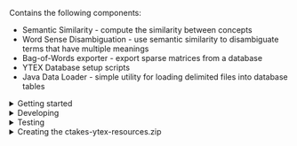 Contains the following components:
* Semantic Similarity - compute the similarity between concepts
* Word Sense Disambiguation - use semantic similarity to disambiguate terms that have multiple meanings
* Bag-of-Words exporter - export sparse matrices from a database
* YTEX Database setup scripts
* Java Data Loader - simple utility for loading delimited files into database tables

<details>
<summary>Getting started</summary>

* Create ytex.properties: `create src\main\resources\org\apache\ctakes\ytex\ytex.properties` (see examples in ctakes-ytex/src/main/resources/org/apache/ctakes/ytex)
* Add jdbc drivers to maven repo: if you are using ms sql server / or oracle, add the jdbc driver(s) to your local maven repo (see comments in dependencies section of pom.xml)
* Add ms sql auth dlls to path: if you are using ms sql server with integrated auth, make sure the ms sql jdbc auth directory is in your system PATH (sqljdbc_4.0\enu\auth\x64)
* Unzip ctakes-ytex-resources.zip: extract to  ctakes-ytex-res/src/main
* run the maven build from the command line for ctakes-ytex, ctakes-ytex-uima projects.  From the ctakes root directory:
`mvn -pl ctakes-ytex,ctakes-ytex-uima -DskipTests`
* set up your database: Open a shell/command prompt, set the CTAKES_HOME variable to be the checkout directory of ctakes (i.e. the parent of this file's directory), and run the ant script:

Windows

```
set CTAKES_HOME=xxx
cd %CTAKES_HOME%\ctakes-ytex\scripts\data
ant -Dconfig.local=..\..\target\classes all > ..\..\target\build.out 2>&1
```

Linux
```
CTAKES_HOME=xxx
export CTAKES_HOME
cd ${CTAKES_HOME}/ctakes-ytex/scripts/data
ant -Dconfig.local=../../target/classes all > ../../target/build.out 2>&1
```

You should be all set now.
</details>

<details>
<summary>Developing</summary>
We have currently tested mysql and ms sql server, oracle is pending.  HSQL is used only for unit testing.  

YTEX is driven by a property file, ytex.properties.  The property file used when running ytex java programs 
(aside from junit tests) is src\main\resources\org\apache\ctakes\ytex\ytex.properties.  Refer to the example
properties files under /ctakes-ytex/src/main/resources/org/apache/ctakes/ytex

YTEX relies on some config files generated from templates via an ant build script.  These config files are 
generated automatically by the maven build (which runs the ant build script).  
The maven eclipse integration is a bit buggy; you should run the maven build from the command line so that 
things work correctly.

For development, you must set up a database.  There are 2 types of database setups, depending on if you have a UMLS
installation (and you've configured ytex to use it):
* With UMLS - YTEX will generate a dictionary lookup table from your UMLS database.  This requires tokenizing every 
string in MRCONSO which will take a while.  If you have UMLS installed and want to use it, configure the 
umls.schema/umls.catalog properties in ytex.properties.
* Without UMLS - YTEX will load a pre-fabricated dictionary lookup table generated from the UMLS 2013AA.  This is included
in the ctakes-resources zip from sourceforge.  You have to copy v_snomed_fword_lookup.txt to ctakes-ytex\scripts\data\umls\.
</details>

<details>
<summary>Testing</summary>

YTEX is dependent upon a database which is set up by the ant script scripts\data\build.xml

Note that all ytex-related tables in these databases will be dropped and recreated every time 
the maven build is run (don't put data you want to keep there).
  
Maven runs the ant script prior to running the tests. 
By default, we set up an hsqldb database for testing in the TEMP dir.
Override this by:
 * passing -Ddb.type=[mysql|mssql|orcl] to the maven command line.  If you do that,
 we will use the \src\test\resources\org\apache\ctakes\ytex\ytex.${db.type}.properties
 which point to the ytex_test schema (mysql/orcl) or catalog (mssql).
 * or dropping your own ytex.properties in 
 \src\test\resources\org\apache\ctakes\ytex.
 </details>

<details>
<summary>Creating the ctakes-ytex-resources.zip </summary>
See scripts/build-nonasf.xml
</details>



